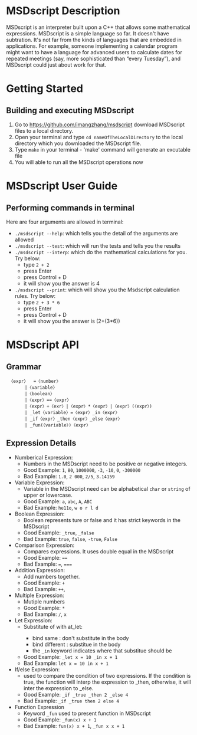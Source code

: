 # MSDscript Description
MSDscript is an interpreter built upon a C++ that allows some mathematical expressions. MSDscript is a simple language so far. It doesn't have subtration. It's not far from the kinds of languages that are embedded in applications. For example, someone implementing a calendar program might want to have a language for advanced users to calculate dates for repeated meetings (say, more sophisticated than “every Tuesday”), and MSDscript could just about work for that.
# Getting Started
## Building and executing MSDscript
  1. Go to https://github.com/imangzhang/msdscript download MSDscript files to a local directory.
  2. Open your terminal and type `cd nameOfTheLocalDirectory` to the local directory which you downloaded the MSDscript file.
  3. Type `make` in your terminal
    - 'make' command will generate an excutable file 
  4. You will able to run all the MSDscript operations now
# MSDscript User Guide
## Performing commands in terminal
Here are four arguments are allowed in terminal:
- `./msdscript --help`: which tells you the detail of the arguments are allowed
- `./msdscript --test`: which will run the tests and tells you the results 
- `./msdscript --interp`: which do the mathematical calculations for you. Try below:       
  - type `2 + 2`
  - press Enter
  - press Control + D
  - it will show you the answer is 4         
- `./msdscript --print`: which will show you the Msdscript calculation rules. Try below:
   - type `2 + 3 * 6`
   - press Enter
   - press Control + D
   - it will show you the answer is (2+(3*6))
# MSDscript API
## Grammar 
   ```
	〈expr〉	=〈number〉 			
          |〈variable〉
          |〈boolean〉 
          |〈expr〉==〈expr〉 
          |〈expr〉+〈exr〉|〈expr〉*〈expr〉|〈expr〉(〈expr〉)
          | _let〈variable〉=〈expr〉_in〈expr〉 
          | _if〈expr〉_then〈expr〉_else〈expr〉 
          | _fun(〈variable〉)〈expr〉 
   ```
## Expression Details 
   - Numberical Expression: 
     - Numbers in the MSDscript need to be positive or negative integers.
     - Good Example: `1`, `80`, `1000000`, `-3`, `-10`, `0`, `-300000`
     - Bad Example: `1.0`, `2 000`, `2/5`, `3.14159`
   - Variable Expression:
     - Variable in the MSDscript need can be alphabetical `char` or `string` of upper or lowercase. 
     - Good Example: `a`, `abc`, `A`, `ABC`
     - Bad Example: `he11o`, `w o r l d`
   - Boolean Expression:
     - Boolean represents ture or false and it has strict keywords in the MSDscript
     - Good Example: `_true`, `_false`
     - Bad Example: `true`, `false`, `-true`, `False`
   - Comparison Expression:
     - Compares expressions. It uses double equal in the MSDscript
     - Good Example: `==`
     - Bad Example: `=`, `===`
   - Addition Expression:
     - Add numbers together. 
     - Good Example: `+`
     - Bad Example: `++`, 
   - Multiple Expression:
     - Mutiple numbers 
     - Good Example: `*`
     - Bad Example: `/`, `x`
   - Let Expression:
     - Substitute of <variavle> with <expr> at_let:
       - bind same <variable>: don't substitute in the body
       - bind different <variable>: substitue in the body
       - the `_in` keyword indicates where that substitue should be
     - Good Example: `_let x = 10 _in x + 1`
     - Bad Example: `let x = 10 in x + 1`
   - If/else Expression:
     - used to compare the condition of two expressions. If the condition is true, the function will interp the expression to _then, otherwise, it will inter the expression to _else.
     - Good Example: `_if _true _then 2 _else 4`
     - Bad Example: `_if _true then 2 else 4`
   - Function Expression
     - Keyword `_fun` used to present function in MSDscript
     - Good Example: `_fun(x) x + 1`
     - Bad Example: `fun(x) x + 1`, `_fun x x + 1`


